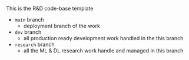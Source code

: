 This is the R&D code-base template
* `main` branch
  * deployment branch of the work
* `dev` branch
  * all production ready development work handled in the this branch
* `research` branch
  * all the ML & DL research work handle and managed in this branch